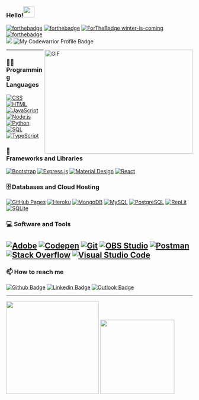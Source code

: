 ###  Hello!<img src="https://cloud.githubusercontent.com/assets/6494463/18394336/6d73719a-7687-11e6-829f-ec079dfef111.gif" width="30px">

[![forthebadge](https://forthebadge.com/images/badges/kinda-sfw.svg)](https://forthebadge.com) 
[![forthebadge](https://forthebadge.com/images/badges/reading-6th-grade-level.svg)](https://forthebadge.com) 
[![ForTheBadge winter-is-coming](http://ForTheBadge.com/images/badges/winter-is-coming.svg)](http://ForTheBadge.com)  
[![forthebadge](https://forthebadge.com/images/badges/powered-by-coffee.svg)](https://forthebadge.com)  
![](https://komarev.com/ghpvc/?username=d0nl0ui3)
![My Codewarrior Profile Badge](https://www.codewars.com/users/d0nl0ui3/badges/micro)  

<img align="right" alt="GIF" src="https://github.com/abhisheknaiidu/abhisheknaiidu/blob/master/code.gif?raw=true" width="400" height="280" />

---
### 👨‍💻 Programming Languages
<a href="#"><img alt="CSS" src="https://img.shields.io/badge/CSS-1572B6.svg?logo=css3&logoColor=white"></a>
<a href="#"><img alt="HTML" src="https://img.shields.io/badge/HTML-E34F26.svg?logo=html5&logoColor=white"></a>
<a href="#"><img alt="JavaScript" src="https://img.shields.io/badge/JavaScript-F7DF1E.svg?logo=javascript&logoColor=black"></a>
    <a href="#"><img alt="Node.js" src="https://img.shields.io/badge/Node.js-43853D.svg?logo=node.js&logoColor=white"></a>
      <a href="#"><img alt="Python" src="https://img.shields.io/badge/Python-14354C.svg?logo=python&logoColor=white"></a>
        <a href="#"><img alt="SQL" src="https://custom-icon-badges.herokuapp.com/badge/SQL-025E8C.svg?logo=database&logoColor=white"></a>
         <a href="https://github.com/search?q=user%3ADenverCoder1+language%3AtypeScript"><img alt="TypeScript" src="https://img.shields.io/badge/TypeScript-007ACC.svg?logo=typescript&logoColor=white"></a>
### 🧰 Frameworks and Libraries
<a href="#"><img alt="Bootstrap" src="https://img.shields.io/badge/Bootstrap-7952B3.svg?logo=bootstrap&logoColor=white"></a>
<a href="#"><img alt="Express.js" src="https://img.shields.io/badge/Express.js-404d59.svg?logo=express&logoColor=white"></a>
<a href="#"><img alt="Material Design" src="https://img.shields.io/badge/Material%20Design-0081CB.svg?logo=material-design&logoColor=white"></a>
<a href="#"><img alt="React" src="https://img.shields.io/badge/React-20232a.svg?logo=react&logoColor=%2361DAFB"></a>
### 🗄️ Databases and Cloud Hosting
<a href="#"><img alt="GitHub Pages" src="https://img.shields.io/badge/GitHub%20Pages-327FC7.svg?logo=github&logoColor=white"></a>
<a href="#"><img alt="Heroku" src="https://img.shields.io/badge/Heroku-430098.svg?logo=heroku&logoColor=white"></a>
<a href="#"><img alt="MongoDB" src ="https://img.shields.io/badge/MongoDB-4ea94b.svg?logo=mongodb&logoColor=white"></a>
<a href="#"><img alt="MySQL" src="https://img.shields.io/badge/MySQL-00f.svg?logo=mysql&logoColor=white"></a>
<a href="#"><img alt="PostgreSQL" src ="https://img.shields.io/badge/PostgreSQL-316192.svg?logo=postgresql&logoColor=white"></a>
<a href="#"><img alt="Repl.it" src="https://img.shields.io/badge/Repl.it-0D101E.svg?logo=Replit&logoColor=white"></a>
<a href="#"><img alt="SQLite" src ="https://img.shields.io/badge/SQLite-07405e.svg?logo=sqlite&logoColor=white"></a>
### 💻 Software and Tools
<a href="#"><img alt="Adobe" src="https://img.shields.io/badge/Adobe-FF0000.svg?logo=adobe&logoColor=white"></a>
<a href="#"><img alt="Codepen" src="https://img.shields.io/badge/Codepen-000000.svg?logo=codepen&logoColor=white"></a>
<a href="#"><img alt="Git" src="https://img.shields.io/badge/Git-F05033.svg?logo=git&logoColor=white"></a>
<a href="#"><img alt="OBS Studio" src="https://img.shields.io/badge/-OBS%20Studio-302E31?logo=obs-studio&logoColor=white"></a>
<a href="#"><img alt="Postman" src="https://img.shields.io/badge/Postman-FF6C37?logo=postman&logoColor=white"></a>
<a href="#"><img alt="Stack Overflow" src="https://img.shields.io/badge/-Stack%20Overflow-FE7A16?logo=stack-overflow&logoColor=white"></a>
<a href="#"><img alt="Visual Studio Code" src="https://img.shields.io/badge/Visual%20Studio%20Code-0078d7.svg?logo=visual-studio-code&logoColor=white"></a>
---
### 📫 How to reach me
[![Github Badge](https://img.shields.io/badge/GitHub--000?style=social&logo=Github&logoColor=black&link=https://github.com/donlouie)](https://github.com/donlouie)
[![Linkedin Badge](https://img.shields.io/badge/LinkedIn--000?style=social&logo=Linkedin&logoColor=0077B5&link=https://www.linkedin.com/in/don-louie/)](https://www.linkedin.com/in/don-louie/)
[![Outlook Badge](https://img.shields.io/badge/email--000?style=social&logo=microsoft-outlook&logoColor=0078d4&link=mailto:don_gallegos@outlook.com)](mailto:don_gallegos@outlook.com)

---
<p>
  <a href="#"><img src="https://github-readme-stats.vercel.app/api?username=donlouie&show_icons=true&count_private=true&theme=dark" width="250"></a>
  <a href="#"><img src="https://github-readme-stats.vercel.app/api/top-langs/?username=donlouie&layout=compact&theme=highcontrast" width="200"></a>
</p>

